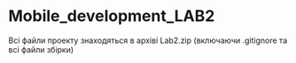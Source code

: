 # Mobile_development_LAB2
Всі файли проекту знаходяться в архіві Lab2.zip (включаючи .gitignore та всі файли збірки)
